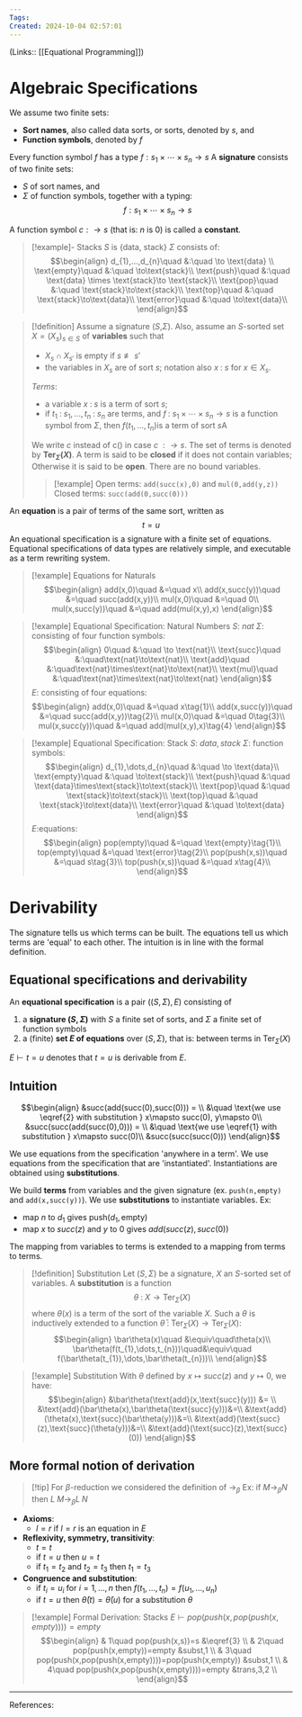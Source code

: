 ```yaml
---
Tags: 
Created: 2024-10-04 02:57:01
---
```

(Links:: [[Equational Programming]])
# Algebraic Specifications
We assume two finite sets:
- **Sort names**, also called data sorts, or sorts, denoted by $s$, and
- **Function symbols**, denoted by $f$

Every function symbol $f$ has a type $f : s_{1}\times\cdots\times s_{n}\to s$
A **signature** consists of two finite sets:
- $S$ of sort names, and
- $\Sigma$ of function symbols, together with a typing: $$f : s_{1}\times\cdots\times s_{n}\to s$$

A function symbol $c:\to s$ (that is: $n$ is 0) is called a **constant**.
> [!example]- Stacks
> $S$ is $\{\text{data, stack}\}$
> $\Sigma$ consists of: 
> $$\begin{align}
> d_{1},...,d_{n}\quad &:\quad \to \text{data} \\
> \text{empty}\quad &:\quad \to\text{stack}\\
> \text{push}\quad &:\quad \text{data} \times \text{stack}\to \text{stack}\\
> \text{pop}\quad &:\quad \text{stack}\to\text{stack}\\
> \text{top}\quad &:\quad \text{stack}\to\text{data}\\
> \text{error}\quad &:\quad \to\text{data}\\
> \end{align}$$

> [!definition]
> Assume a signature ($S$,$\Sigma$).
> Also, assume an $S$-sorted set $X=(X_{s})_{s\in S}$ of **variables** such that
> - $X_{s}\cap X_{s'}$ is empty if $s\not\equiv s'$
> - the variables in $X_{s}$ are of sort $s$; notation also $x\;:\;s$ for $x\in X_{s}$.
> 
> *Terms*:
> - a variable $x\;:\;s$ is a term of sort $s$;
> - if $t_{1}\;:\;s_{1},...,t_{n}\;:\;s_{n}$ are terms, and $f\;:\;s_{1}\times\cdots\times s_{n}\to s$ is a function symbol from $\Sigma$, then $f(t_{1},...,t_{n})$is a term of sort $s$A
> 
> We write $c$ instead of c() in case $c\;:\to s$. The set of terms is denoted by **$\text{Ter}_{\Sigma}(X)$**. A term is said to be **closed** if it does not contain variables; Otherwise it is said to be **open**. There are no bound variables.
> > [!example]
> > Open terms: `add(succ(x),0)` and `mul(0,add(y,z))`
> > Closed terms: `succ(add(0,succ(0)))`

An **equation** is a pair of terms of the same sort, written as $$t=u$$ An equational specification is a signature with a finite set of equations. Equational specifications of data types are relatively simple, and executable as a term rewriting system.

> [!example] Equations for Naturals
> $$\begin{align}
> add(x,0)\quad &=\quad x\\
> add(x,succ(y))\quad &=\quad succ(add(x,y))\\
> mul(x,0)\quad &=\quad 0\\
> mul(x,succ(y))\quad &=\quad add(mul(x,y),x)
> \end{align}$$

> [!example] Equational Specification: Natural Numbers
> $S$: $nat$
> $\Sigma$: consisting of four function symbols:
> $$\begin{align}
> 0\quad &:\quad \to \text{nat}\\
> \text{succ}\quad &:\quad\text{nat}\to\text{nat}\\
> \text{add}\quad &:\quad\text{nat}\times\text{nat}\to\text{nat}\\
> \text{mul}\quad &:\quad\text{nat}\times\text{nat}\to\text{nat}
> \end{align}$$
> $E$: consisting of four equations:
> $$\begin{align}
> add(x,0)\quad &=\quad x\tag{1}\\
> add(x,succ(y))\quad &=\quad succ(add(x,y))\tag{2}\\
> mul(x,0)\quad &=\quad 0\tag{3}\\
> mul(x,succ(y))\quad &=\quad add(mul(x,y),x)\tag{4}
> \end{align}$$

> [!example] Equational Specification: Stack
> $S$: $data, stack$
> $\Sigma$: function symbols:
> $$\begin{align}
> d_{1},\dots,d_{n}\quad &:\quad  \to \text{data}\\
> \text{empty}\quad &:\quad \to\text{stack}\\
> \text{push}\quad &:\quad \text{data}\times\text{stack}\to\text{stack}\\
> \text{pop}\quad &:\quad \text{stack}\to\text{stack}\\
> \text{top}\quad &:\quad \text{stack}\to\text{data}\\
> \text{error}\quad &:\quad \to\text{data}
> \end{align}$$
> $E$:equations:
> $$\begin{align}
> pop(empty)\quad &=\quad \text{empty}\tag{1}\\
> top(empty)\quad &=\quad \text{error}\tag{2}\\
> pop(push(x,s))\quad &=\quad s\tag{3}\\
> top(push(x,s))\quad &=\quad x\tag{4}\\
> \end{align}$$
# Derivability
The signature tells us which terms can be built. The equations tell us which terms are 'equal' to each other. The intuition is in line with the formal definition.

## Equational specifications and derivability
An **equational specification** is a pair $((S,\Sigma), E)$ consisting of 
1) a **signature $(S,\Sigma)$** with $S$ a finite set of sorts, and $\Sigma$ a finite set of function symbols
2) a (finite) **set $E$ of equations** over $(S,\Sigma)$, that is: between terms in $\text{Ter}_{\Sigma}(X)$

$E\vdash t=u$ denotes that $t=u$ is derivable from $E$.

## Intuition
$$\begin{align}
&succ(add(succ(0),succ(0))) = \\
&\quad \text{we use \eqref{2} with substitution } x\mapsto succ(0), y\mapsto 0\\
&succ(succ(add(succ(0),0))) = \\
&\quad \text{we use \eqref{1} with substitution } x\mapsto succ(0)\\
&succ(succ(succ(0)))
\end{align}$$

We use equations from the specification 'anywhere in a term'. We use equations from the specification that are 'instantiated'. Instantiations are obtained using **substitutions**. 

We build **terms** from variables and the given signature (ex. `push(n,empty)` and `add(x,succ(y))`). We use **substitutions** to instantiate variables. Ex:
- $\text{map } n \text{ to }d_{1}$ gives $\text{push}(d_{1},\text{empty})$
- $\text{map }x \text{ to } succ(z)$ and $y \text{ to } 0$ gives $add(succ(z),succ(0))$

The mapping from variables to terms is extended to a mapping from terms to terms. 

> [!definition] Substitution
> Let $(S,\Sigma)$ be a signature, $X$ an $S$-sorted set of variables. A **substitution** is a function $$\theta\;:\;X\to\text{Ter}_{\Sigma}(X)$$ where $\theta(x)$ is a term of the sort of the variable $X$. Such a $\theta$ is inductively extended to a function $\bar\theta\;:\; \text{Ter}_{\Sigma}(X)\to\text{Ter}_{\Sigma}(X)$:
> $$\begin{align}
> \bar\theta(x)\quad &\equiv\quad\theta(x)\\
> \bar\theta(f(t_{1},\dots,t_{n}))\quad&\equiv\quad f(\bar\theta(t_{1}),\dots,\bar\theta(t_{n}))\\
> \end{align}$$

> [!example] Substitution
> With $\theta$ defined by $x\mapsto succ(z)$ and $y\mapsto0$, we have:
> $$\begin{align}
> &\bar\theta(\text{add}(x,\text{succ}(y))) &= \\
> &\text{add}(\bar\theta(x),\bar\theta(\text{succ}(y)))&=\\
> &\text{add}(\theta(x),\text{succ}(\bar\theta(y)))&=\\
> &\text{add}(\text{succ}(z),\text{succ}(\theta(y)))&=\\
> &\text{add}(\text{succ}(z),\text{succ}(0))
> \end{align}$$
## More formal notion of derivation

> [!tip] For $\beta$-reduction we considered the definition of $\to_{\beta}$
> Ex: if $M\to_{\beta}N$ then $L\;M\to_{\beta}L\;N$

- **Axioms**:
	- $l=r$ if $l=r$ is an equation in $E$
- **Reflexivity, symmetry, transitivity**:
	- $t=t$
	- if $t=u$ then $u=t$
	- if $t_{1}=t_{2}$ and $t_{2}=t_{3}$ then $t_{1}=t_{3}$
- **Congruence and substitution**:
	- if $t_{i}=u_{i}$ for $i=1,...,n$ then $f(t_{1},...,t_{n})=f(u_{1},...,u_{n})$ 
	- if $t=u$ then $\bar\theta(t)=\bar\theta(u)$ for a substitution $\theta$

> [!example] Formal Derivation: Stacks
> $E\vdash pop(push(x,pop(push(x,empty)))) = empty$
> $$\begin{align}
> & 1\quad pop(push(x,s))=s &\eqref{3} \\
> & 2\quad pop(push(x,empty))=empty &subst,1 \\
> & 3\quad pop(push(x,pop(push(x,empty))))=pop(push(x,empty)) &subst,1 \\
> & 4\quad pop(push(x,pop(push(x,empty))))=empty &trans,3,2 \\
> \end{align}$$


---
References:
